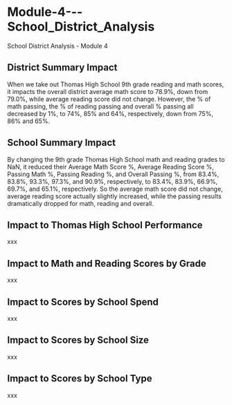 # Module-4---School_District_Analysis
School District Analysis - Module 4
## District Summary Impact
When we take out Thomas High School 9th grade reading and math scores, it impacts the overall district average math score to 78.9%, down from 79.0%, while average reading score did not change. However, the % of math passing, the % of reading passing and overall % passing all decreased by 1%, to 74%, 85% and 64%, respectively, down from 75%, 86% and 65%.
## School Summary Impact
By changing the 9th grade Thomas High School math and reading grades to NaN, it reduced their Average Math Score %,	Average Reading Score	%, Passing Math	%, Passing Reading	%, and Overall Passing %, from 83.4%,	83.8%,	93.3%,	97.3%, and	90.9%, respectively, to 83.4%, 83.9%, 66.9%,	69.7%, and	65.1%, respectively. So the average math score did not change, average reading score actually slightly increased, while the passing results dramatically dropped for math, reading and overall.
## Impact to Thomas High School Performance
xxx
## Impact to Math and Reading Scores by Grade
xxx
## Impact to Scores by School Spend 
xxx
## Impact to Scores by School Size
xxx
## Impact to Scores by School Type
xxx
